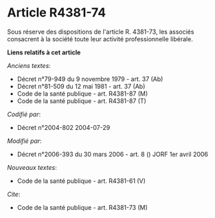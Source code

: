 # Article R4381-74

Sous réserve des dispositions de l'article R. 4381-73, les associés consacrent à la société toute leur activité
professionnelle libérale.

**Liens relatifs à cet article**

_Anciens textes_:

  - Décret n°79-949 du 9 novembre 1979 - art. 37 (Ab)
  - Décret n°81-509 du 12 mai 1981 - art. 37 (Ab)
  - Code de la santé publique - art. R4381-87 (M)
  - Code de la santé publique - art. R4381-87 (T)

_Codifié par_:

  - Décret n°2004-802 2004-07-29

_Modifié par_:

  - Décret n°2006-393 du 30 mars 2006 - art. 8 () JORF 1er avril 2006

_Nouveaux textes_:

  - Code de la santé publique - art. R4381-61 (V)

_Cite_:

  - Code de la santé publique - art. R4381-73 (M)
